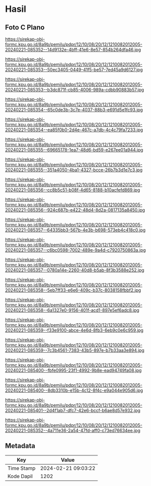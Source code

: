 # Hasil

## Foto C Plano

https://sirekap-obj-formc.kpu.go.id/8a9b/pemilu/pdpr/12/10/08/20/12/1210082012005-20240221-085352--14d9132e-4bff-41e6-8e57-854b264dfa46.jpg

https://sirekap-obj-formc.kpu.go.id/8a9b/pemilu/pdpr/12/10/08/20/12/1210082012005-20240221-085353--50ec3405-0449-41f5-be57-7ed45a9d6127.jpg

https://sirekap-obj-formc.kpu.go.id/8a9b/pemilu/pdpr/12/10/08/20/12/1210082012005-20240221-085353--b3dc871f-cb85-4006-989a-cdbb90883b57.jpg

https://sirekap-obj-formc.kpu.go.id/8a9b/pemilu/pdpr/12/10/08/20/12/1210082012005-20240221-085354--65c0de3b-3c7e-4037-88b3-e691d5e1fc93.jpg

https://sirekap-obj-formc.kpu.go.id/8a9b/pemilu/pdpr/12/10/08/20/12/1210082012005-20240221-085354--ea85f0b0-2d4e-467c-a7db-4c4c79fa7233.jpg

https://sirekap-obj-formc.kpu.go.id/8a9b/pemilu/pdpr/12/10/08/20/12/1210082012005-20240221-085355--69665178-1ea7-48d6-bd59-e267ee01a944.jpg

https://sirekap-obj-formc.kpu.go.id/8a9b/pemilu/pdpr/12/10/08/20/12/1210082012005-20240221-085355--351a4050-4ba1-4327-bcce-26b7b3d1e7c3.jpg

https://sirekap-obj-formc.kpu.go.id/8a9b/pemilu/pdpr/12/10/08/20/12/1210082012005-20240221-085356--cc8b5c51-b08f-4d65-8188-b10acfefd869.jpg

https://sirekap-obj-formc.kpu.go.id/8a9b/pemilu/pdpr/12/10/08/20/12/1210082012005-20240221-085356--924c687b-e422-48d4-8d2a-0817135a8450.jpg

https://sirekap-obj-formc.kpu.go.id/8a9b/pemilu/pdpr/12/10/08/20/12/1210082012005-20240221-085357--64335bb3-567b-4e3b-b698-573eb4c418c0.jpg

https://sirekap-obj-formc.kpu.go.id/8a9b/pemilu/pdpr/12/10/08/20/12/1210082012005-20240221-085357--c6bc0598-7002-489e-9a4d-c7920750863a.jpg

https://sirekap-obj-formc.kpu.go.id/8a9b/pemilu/pdpr/12/10/08/20/12/1210082012005-20240221-085357--0780a14e-2260-40d8-b5ab-8f3b3588e252.jpg

https://sirekap-obj-formc.kpu.go.id/8a9b/pemilu/pdpr/12/10/08/20/12/1210082012005-20240221-085358--5eb7ff33-e6e6-409c-b37c-8038158fbbf2.jpg

https://sirekap-obj-formc.kpu.go.id/8a9b/pemilu/pdpr/12/10/08/20/12/1210082012005-20240221-085358--6a1327e0-9156-401f-acd1-897e5ef6adc8.jpg

https://sirekap-obj-formc.kpu.go.id/8a9b/pemilu/pdpr/12/10/08/20/12/1210082012005-20240221-085359--f33e9100-abce-4e6d-8fb3-6eb9c0e6c959.jpg

https://sirekap-obj-formc.kpu.go.id/8a9b/pemilu/pdpr/12/10/08/20/12/1210082012005-20240221-085359--7c3b4561-7383-43b5-897e-b7b33aa3e894.jpg

https://sirekap-obj-formc.kpu.go.id/8a9b/pemilu/pdpr/12/10/08/20/12/1210082012005-20240221-085400--fbfe0995-23f1-4992-9b8e-ead94749fa08.jpg

https://sirekap-obj-formc.kpu.go.id/8a9b/pemilu/pdpr/12/10/08/20/12/1210082012005-20240221-085400--8db3310b-e15b-4c12-8f4c-e9a044e905d6.jpg

https://sirekap-obj-formc.kpu.go.id/8a9b/pemilu/pdpr/12/10/08/20/12/1210082012005-20240221-085401--2d4f1ab7-dfc7-42e6-bccf-b6ae8d57e932.jpg

https://sirekap-obj-formc.kpu.go.id/8a9b/pemilu/pdpr/12/10/08/20/12/1210082012005-20240221-085352--4a711e36-2a54-47fd-aff0-c73ed76634ee.jpg


## Metadata

| Key        | Value               |
| ---------- | ------------------- |
| Time Stamp | 2024-02-21 09:03:22 |
| Kode Dapil | 1202                |



